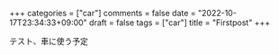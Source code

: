 +++
categories = ["car"]
comments = false
date = "2022-10-17T23:34:33+09:00"
draft = false
tags = ["car"]
title = "Firstpost"
+++

テスト、車に使う予定

